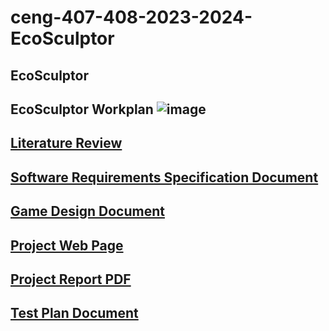 # ceng-407-408-2023-2024-EcoSculptor
## EcoSculptor

## EcoSculptor Workplan ![image](https://github.com/CankayaUniversity/ceng-407-408-2023-2024-EcoSculptor/assets/63861431/e350cade-bd92-48e7-954a-2450bc7bf912)

## [Literature Review](https://github.com/CankayaUniversity/ceng-407-408-2023-2024-EcoSculptor/wiki/Literature-Review)

## [Software Requirements Specification Document](https://github.com/CankayaUniversity/ceng-407-408-2023-2024-EcoSculptor/wiki/Software-Requirements-Specification-Document)

## [Game Design Document](https://github.com/CankayaUniversity/ceng-407-408-2023-2024-EcoSculptor/wiki/Game-Design-Document)

## [Project Web Page](https://ozgundogan2000.wixsite.com/ecosculptor)

## [Project Report PDF](https://drive.google.com/file/d/14kLW3BM6FG9R_-VtGyh9rs8_p7TAa7U0/view?usp=sharing)

## [Test Plan Document](https://github.com/CankayaUniversity/ceng-407-408-2023-2024-EcoSculptor/wiki/Test-Plan-Document)
